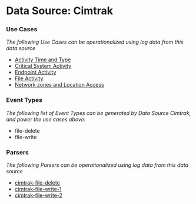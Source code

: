 Data Source: Cimtrak
====================

### Use Cases

_The following Use Cases can be operationalized using log data from this data source_

* [Activity Time  and Type](usecase_activity_time__and_type.md)
* [Critical System Activity](usecase_critical_system_activity.md)
* [Endpoint Activity](usecase_endpoint_activity.md)
* [File Activity](usecase_file_activity.md)
* [Network zones and Location Access](usecase_network_zones_and_location_access.md)


### Event Types

_The following list of Event Types can be generated by Data Source Cimtrak, and power the use cases above:_

- file-delete
- file-write


### Parsers

_The following Parsers can be operationalized using log data from this data source_

* [cimtrak-file-delete](parserContent_cimtrak-file-delete.md)
* [cimtrak-file-write-1](parserContent_cimtrak-file-write-1.md)
* [cimtrak-file-write-2](parserContent_cimtrak-file-write-2.md)
